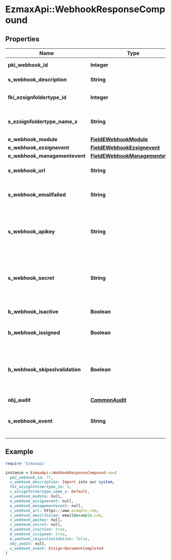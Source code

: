 # EzmaxApi::WebhookResponseCompound

## Properties

| Name | Type | Description | Notes |
| ---- | ---- | ----------- | ----- |
| **pki_webhook_id** | **Integer** | The unique ID of the Webhook |  |
| **s_webhook_description** | **String** | The description of the Webhook |  |
| **fki_ezsignfoldertype_id** | **Integer** | The unique ID of the Ezsignfoldertype. | [optional] |
| **s_ezsignfoldertype_name_x** | **String** | The name of the Ezsignfoldertype in the language of the requester | [optional] |
| **e_webhook_module** | [**FieldEWebhookModule**](FieldEWebhookModule.md) |  |  |
| **e_webhook_ezsignevent** | [**FieldEWebhookEzsignevent**](FieldEWebhookEzsignevent.md) |  | [optional] |
| **e_webhook_managementevent** | [**FieldEWebhookManagementevent**](FieldEWebhookManagementevent.md) |  | [optional] |
| **s_webhook_url** | **String** | The URL of the Webhook callback |  |
| **s_webhook_emailfailed** | **String** | The email that will receive the Webhook in case all attempts fail |  |
| **s_webhook_apikey** | **String** | The Apikey for the Webhook.  This will be hidden if we are not creating or regenerating the Apikey. | [optional] |
| **s_webhook_secret** | **String** | The Secret for the Webhook.  This will be hidden if we are not creating or regenerating the Apikey. | [optional] |
| **b_webhook_isactive** | **Boolean** | Whether the Webhook is active or not |  |
| **b_webhook_issigned** | **Boolean** | Whether the requests will be signed or not |  |
| **b_webhook_skipsslvalidation** | **Boolean** | Wheter the server&#39;s SSL certificate should be validated or not. Not recommended to skip for production use |  |
| **obj_audit** | [**CommonAudit**](CommonAudit.md) |  |  |
| **s_webhook_event** | **String** | The concatenated string to describe the Webhook event | [optional] |

## Example

```ruby
require 'Ezmaxapi'

instance = EzmaxApi::WebhookResponseCompound.new(
  pki_webhook_id: 77,
  s_webhook_description: Import into our system,
  fki_ezsignfoldertype_id: 5,
  s_ezsignfoldertype_name_x: Default,
  e_webhook_module: null,
  e_webhook_ezsignevent: null,
  e_webhook_managementevent: null,
  s_webhook_url: https://www.example.com,
  s_webhook_emailfailed: email@example.com,
  s_webhook_apikey: null,
  s_webhook_secret: null,
  b_webhook_isactive: true,
  b_webhook_issigned: true,
  b_webhook_skipsslvalidation: false,
  obj_audit: null,
  s_webhook_event: Ezsign-DocumentCompleted
)
```

